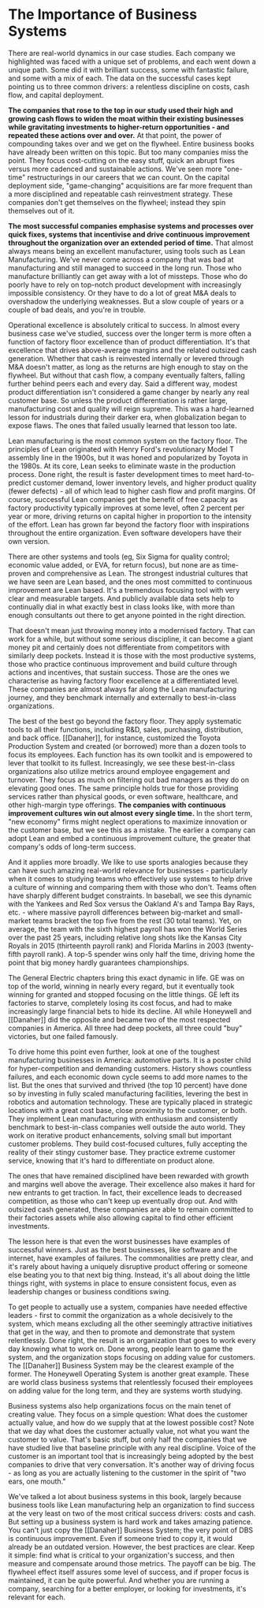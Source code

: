 # The Importance of Business Systems

There are real-world dynamics in our case studies. Each company we highlighted was faced with a unique set of problems, and each went down a unique path. Some did it with brilliant success, some with fantastic failure, and some with a mix of each. The data on the successful cases kept pointing us to three common drivers: a relentless discipline on costs, cash flow, and capital deployment.

**The companies that rose to the top in our study used their high and growing cash flows to widen the moat within their existing businesses while gravitating investments to higher-return opportunities - and repeated these actions over and over.** At that point, the power of compounding takes over and we get on the flywheel. Entire business books have already been written on this topic. But too many companies miss the point. They focus cost-cutting on the easy stuff, quick an abrupt fixes versus more cadenced and sustainable actions. We've seen more "one-time" restructurings in our careers that we can count. On the capital deployment side, "game-changing" acquisitions are far more frequent than a more disciplined and repeatable cash reinvestment strategy. These companies don't get themselves on the flywheel; instead they spin themselves out of it.

**The most successful companies emphasise systems and processes over quick fixes, systems that incentivise and drive continuous improvement throughout the organization over an extended period of time.** That almost always means being an excellent manufacturer, using tools such as Lean Manufacturing. We've never come across a company that was bad at manufacturing and still managed to succeed in the long run. Those who manufacture brilliantly can get away with a lot of missteps. Those who do poorly have to rely on top-notch product development with increasingly impossible consistency. Or they have to do a lot of great M&A deals to overshadow the underlying weaknesses. But a slow couple of years or a couple of bad deals, and you're in trouble.

Operational excellence is absolutely critical to success. In almost every business case we've studied, success over the longer term is more often a function of factory floor excellence than of product differentiation. It's that excellence that drives above-average margins and the related outsized cash generation. Whether that cash is reinvested internally or levered through M&A doesn't matter, as long as the returns are high enough to stay on the flywheel. But without that cash flow, a company eventually falters, falling further behind peers each and every day. Said a different way, modest product differentiation isn't considered a game changer by nearly any real customer base. So unless the product differentiation is rather large, manufacturing cost and quality will reign supreme. This was a hard-learned lesson for industrials during their darker era, when globalization began to expose flaws. The ones that failed usually learned that lesson too late.

Lean manufacturing is the most common system on the factory floor. The principles of Lean originated with Henry Ford's revolutionary Model T assembly line in the 1900s, but it was honed and popularized by Toyota in the 1980s.  At its core, Lean seeks to eliminate waste in the production process. Done right, the result is faster development times to meet hard-to-predict customer demand, lower inventory levels, and higher product quality (fewer defects) - all of which lead to higher cash flow and profit margins. Of course, successful Lean companies get the benefit of free capacity as factory productivity typically improves at some level, often 2 percent per year or more, driving returns on capital higher in proportion to the intensity of the effort. Lean has grown far beyond the factory floor with inspirations throughout the entire organization. Even software developers have their own version.

There are other systems and tools (eg, Six Sigma for quality control; economic value added, or EVA, for return focus), but none are as time-proven and comprehensive as Lean. The strongest industrial cultures that we have seen are Lean based, and the ones most committed to continuous improvement are Lean based. It's a tremendous focusing tool with very clear and measurable targets. And publicly available data sets help to continually dial in what exactly best in class looks like, with more than enough consultants out there to get anyone pointed in the right direction.

That doesn't mean just throwing money into a modernised factory. That can work for a while, but without some serious discipline, it can become a giant money pit and certainly does not differentiate from competitors with similarly deep pockets. Instead it is those with the most productive systems, those who practice continuous improvement and build culture through actions and incentives, that sustain success. Those are the ones we characterise as having factory floor excellence at a differentiated level. These companies are almost always far along the Lean manufacturing journey, and they benchmark internally and externally to best-in-class organizations.

The best of the best go beyond the factory floor. They apply systematic tools to all their functions, including R&D, sales, purchasing, distribution, and back office. [[Danaher]], for instance, customized the Toyota Production System and created (or borrowed) more than a dozen tools to focus its employees. Each function has its own toolkit and is empowered to lever that toolkit to its fullest. Increasingly, we see these best-in-class organizations also utilize metrics around employee engagement and turnover. They focus as much on filtering out bad managers as they do on elevating good ones. The same principle holds true for those providing services rather than physical goods, or even software, healthcare, and other high-margin type offerings. **The companies with continuous improvement cultures win out almost every single time.** In the short term, "new economy" firms might neglect operations to maximize innovation or the customer base, but we see this as a mistake. The earlier a company can adopt Lean and embed a continuous improvement culture, the greater that company's odds of long-term success.

And it applies more broadly. We like to use sports analogies because they can have such amazing real-world relevance for businesses - particularly when it comes to studying teams who effectively use systems to help drive a culture of winning and comparing them with those who don't. Teams often have sharply different budget constraints. In baseball, we see this dynamic with the Yankees and Red Sox versus the Oakland A's and Tampa Bay Rays, etc. - where massive payroll differences between big-market and small-market teams bracket the top five from the rest (30 total teams). Yet, on average, the team with the sixth highest payroll has won the World Series over the past 25 years, including relative long shots like the Kansas City Royals in 2015 (thirteenth payroll rank) and Florida Marlins in 2003 (twenty-fifth payroll rank). A top-5 spender wins only half the time, driving home the point that big money hardly guarantees championships.

The General Electric chapters bring this exact dynamic in life. GE was on top of the world, winning in nearly every regard, but it eventually took winning for granted and stopped focusing on the little things. GE left its factories to starve, completely losing its cost focus, and had to make increasingly large financial bets to hide its decline. All while Honeywell and [[Danaher]] did the opposite and became two of the most respected companies in America. All three had deep pockets, all three could "buy" victories, but one failed famously.

To drive home this point even further, look at one of the toughest manufacturing businesses in America: automotive parts. It is a poster child for hyper-competition and demanding customers. History shows countless failures, and each economic down cycle seems to add more names to the list. But the ones that survived and thrived (the top 10 percent) have done so by investing in fully scaled manufacturing facilities, levering the best in robotics and automation technology. These are typically placed in strategic locations with a great cost base, close proximity to the customer, or both. They implement Lean manufacturing with enthusiasm and consistently benchmark to best-in-class  companies well outside the auto world. They work on iterative product enhancements, solving small but important customer problems. They build cost-focused cultures, fully accepting the reality of their stingy customer base. They practice extreme customer service, knowing that it's hard to differentiate on product alone.


The ones that have remained disciplined have been rewarded with growth and margins well above the average. Their excellence also makes it hard for new entrants to get traction. In fact, their excellence leads to decreased competition, as those who can't keep up eventually drop out. And with outsized cash generated, these companies are able to remain committed to their factories assets while also allowing capital to find other efficient investments.

The lesson here is that even the worst businesses have examples of successful winners. Just as the best businesses, like software and the internet, have examples of failures. The commonalities are pretty clear, and it's rarely about having a uniquely disruptive product offering or someone else beating you to that next big thing. Instead, it's all about doing the little things right, with systems in place to ensure consistent focus, even as leadership changes or business conditions swing.

To get people to actually use a system, companies have needed effective leaders - first to commit the organization as a whole decisively to the system, which means excluding all the other seemingly attractive initiatives that get in the way, and then to promote and demonstrate that system relentlessly. Done right, the result is an organization that goes to work every day knowing what to work on. Done wrong, people learn to game the system, and the organization stops focusing on adding value for customers. The [[Danaher]] Business System may be the clearest example of the former. The Honeywell Operating System is another great example. These are world class business systems that relentlessly focused their employees on adding value for the long term, and they are systems worth studying.

Business systems also help organizations focus on the main tenet of creating value. They focus on a simple question: What does the customer actually value, and how do we supply that at the lowest possible cost? Note that we day what does the customer actually value, not what you want the customer to value. That's basic stuff, but only half the companies that we have studied live that baseline principle with any real discipline. Voice of the customer is an important tool that is increasingly being adopted by the best companies to drive that very conversation. It's another way of driving focus - as long as you are actually listening to the customer in the spirit of "two ears, one mouth."

We've talked a lot about business systems in this book, largely because business tools like Lean manufacturing help an organization to find success at the very least on two of the most critical success drivers: costs and cash. But setting up a business  system is hard work and takes amazing patience.  You can't just copy the [[Danaher]] Business System; the very point of DBS is continuous improvement. Even if someone tried to copy it, it would already be an outdated version. However, the best practices are clear. Keep it simple: find what is critical to your organization's success, and then measure and compensate around those metrics. The payoff can be big. The flywheel effect itself assures some level of success, and if proper focus is maintained, it can be quite powerful. And whether you are running a company, searching for a better employer, or looking for investments, it's relevant for each.